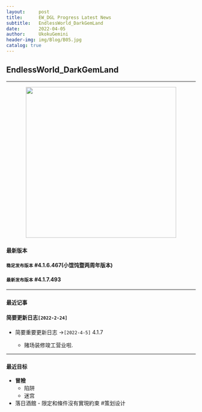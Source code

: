 ```yaml
---
layout:     post
title:      EW_DGL Progress Latest News
subtitle:   EndlessWorld_DarkGemLand
date:       2022-04-05
author:     UkokuGemini
header-img: img/Blog/B05.jpg
catalog: true
---
```


## EndlessWorld_DarkGemLand
---
<center><img src="https://github.com/UkokuGemini/UkokuGemini.github.io/blob/MainBranches/img/EndlessWorld_DarkGemLand/ReadMeLogo.png?raw=true" width="400"></center>


### `最新版本`
####  `稳定发布版本` **#4.1.6.467(小馄饨暨两周年版本)**
#### `最新发布版本` **#4.1.7.493**

---

### `最近记事`
#### 简要更新日志`[2022-2-24]`
 -  简要重要更新日志 ->`[2022-4-5]`
4.1.7

      - 赌场装修竣工营业啦.

---  

### `最近目标`
  
- **冒險**
	-  陷阱
	-  迷宫
- 落日酒館 - 限定和條件沒有實現約束 #策划设计 
